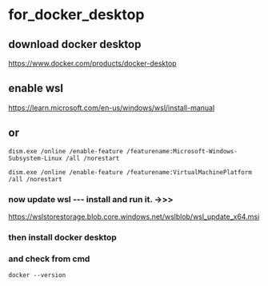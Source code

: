 # for_docker_desktop
## download docker desktop
https://www.docker.com/products/docker-desktop 

## enable wsl 
https://learn.microsoft.com/en-us/windows/wsl/install-manual
## or 
```
dism.exe /online /enable-feature /featurename:Microsoft-Windows-Subsystem-Linux /all /norestart
```
```
dism.exe /online /enable-feature /featurename:VirtualMachinePlatform /all /norestart
```
### now update wsl --- install and run it. ->>>

https://wslstorestorage.blob.core.windows.net/wslblob/wsl_update_x64.msi

### then install docker desktop
### and check from cmd 
```
docker --version
```

